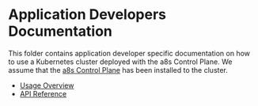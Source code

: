 # Application Developers Documentation

This folder contains application developer specific documentation on how to use a Kubernetes
cluster deployed with the a8s Control Plane. We assume that the
[a8s Control Plane](/docs/platform-operators/README.md) has been installed to the cluster.

- [Usage Overview](/docs/application-developers/usage_overview.md)
- [API Reference](/docs/application-developers/api_documentation.md)
